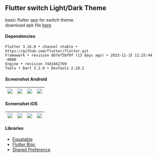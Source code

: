 ## Flutter switch Light/Dark Theme ##

basic flutter app for switch theme.  
download apk file [here](https://e.pcloud.link/publink/show?code=XZhh6DZwEhLsdoonTjX4sIEUiCuLXzfWVNk)

#### Dependencies ####
```
Flutter 3.16.0 • channel stable • https://github.com/flutter/flutter.git
Framework • revision db7ef5bf9f (13 days ago) • 2023-11-15 11:25:44 -0800
Engine • revision 74d16627b9
Tools • Dart 3.2.0 • DevTools 2.28.2
```

#### Screenshot Android ####
| ![](https://i.imgur.com/VefgPb6.png) | ![](https://i.imgur.com/VHKnuKx.png) | ![](https://i.imgur.com/KbYHNvh.png) | ![](https://i.imgur.com/UkU5pLb.png) |
| :---: | :---: | :---: | :---: |

#### Screenshot iOS ####
| ![](https://images2.imgbox.com/97/dc/lREOy8Ec_o.png) | ![](https://images2.imgbox.com/3d/c4/6MG2SBTB_o.png) | ![](https://images2.imgbox.com/92/b8/YwqEbWbX_o.png) | ![](https://images2.imgbox.com/fc/cf/O1fxcrSD_o.png) |
| :---: | :---: | :---: | :---: |

#### Libraries ####
- [Equatable](https://pub.dev/packages/equatable)
- [Flutter Bloc](https://pub.dev/packages/flutter_bloc)
- [Shared Preference](https://pub.dev/packages/shared_preferences)
